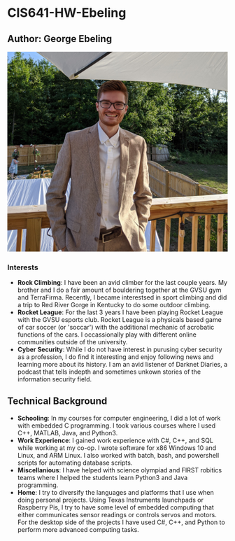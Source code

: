 # CIS641-HW-Ebeling

## Author: George Ebeling

![Image of George Ebeling](./assets/IMG_20200702_182332.jpg "George Ebeling")

### Interests

* **Rock Climbing**: I have been an avid climber for the last couple years. My brother and I do a fair amount of bouldering together at the GVSU gym and TerraFirma. Recently, I became interestsed in sport climbing and did a trip to Red River Gorge in Kentucky to do some outdoor climbing.
* **Rocket League**: For the last 3 years I have been playing Rocket League with the GVSU esports club. Rocket League is a physicals based game of car soccer (or 'soccar') with the additional mechanic of acrobatic functions of the cars. I occassionally play with different online communities outside of the university.
* **Cyber Security**: While I do not have interest in purusing cyber security as a profession, I do find it interesting and enjoy following news and learning more about its history. I am an avid listener of Darknet Diaries, a podcast that tells indepth and sometimes unkown stories of the information security field.

## Technical Background

* **Schooling**: In my courses for computer engineering, I did a lot of work with embedded C programming. I took various courses where I used C++, MATLAB, Java, and Python3. 
* **Work Experience**: I gained work experience with C#, C++, and SQL while working at my co-op. I wrote software for x86 Windows 10 and Linux, and ARM Linux. I also worked with batch, bash, and powershell scripts for automating database scripts.
* **Miscellanious**: I have helped with science olympiad and FIRST robitics teams where I helped the students learn Python3 and Java programming.
* **Home**: I try to diversify the languages and platforms that I use when doing personal projects. Using Texas Instruments launchpads or Raspberry Pis, I try to have some level of embedded computing that either communicates sensor readings or controls servos and motors. For the desktop side of the projects I have used C#, C++, and Python to perform more advanced computing tasks.

